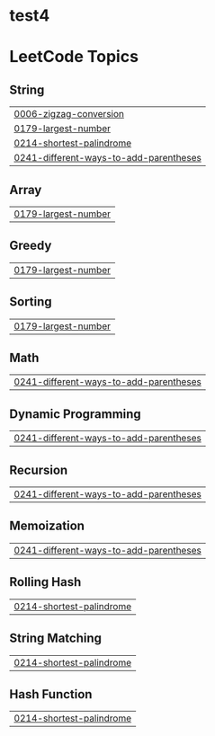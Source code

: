 # test4
<!---LeetCode Topics Start-->
# LeetCode Topics
## String
|  |
| ------- |
| [0006-zigzag-conversion](https://github.com/Vkpro55/test4/tree/master/0006-zigzag-conversion) |
| [0179-largest-number](https://github.com/Vkpro55/test4/tree/master/0179-largest-number) |
| [0214-shortest-palindrome](https://github.com/Vkpro55/test4/tree/master/0214-shortest-palindrome) |
| [0241-different-ways-to-add-parentheses](https://github.com/Vkpro55/test4/tree/master/0241-different-ways-to-add-parentheses) |
## Array
|  |
| ------- |
| [0179-largest-number](https://github.com/Vkpro55/test4/tree/master/0179-largest-number) |
## Greedy
|  |
| ------- |
| [0179-largest-number](https://github.com/Vkpro55/test4/tree/master/0179-largest-number) |
## Sorting
|  |
| ------- |
| [0179-largest-number](https://github.com/Vkpro55/test4/tree/master/0179-largest-number) |
## Math
|  |
| ------- |
| [0241-different-ways-to-add-parentheses](https://github.com/Vkpro55/test4/tree/master/0241-different-ways-to-add-parentheses) |
## Dynamic Programming
|  |
| ------- |
| [0241-different-ways-to-add-parentheses](https://github.com/Vkpro55/test4/tree/master/0241-different-ways-to-add-parentheses) |
## Recursion
|  |
| ------- |
| [0241-different-ways-to-add-parentheses](https://github.com/Vkpro55/test4/tree/master/0241-different-ways-to-add-parentheses) |
## Memoization
|  |
| ------- |
| [0241-different-ways-to-add-parentheses](https://github.com/Vkpro55/test4/tree/master/0241-different-ways-to-add-parentheses) |
## Rolling Hash
|  |
| ------- |
| [0214-shortest-palindrome](https://github.com/Vkpro55/test4/tree/master/0214-shortest-palindrome) |
## String Matching
|  |
| ------- |
| [0214-shortest-palindrome](https://github.com/Vkpro55/test4/tree/master/0214-shortest-palindrome) |
## Hash Function
|  |
| ------- |
| [0214-shortest-palindrome](https://github.com/Vkpro55/test4/tree/master/0214-shortest-palindrome) |
<!---LeetCode Topics End-->